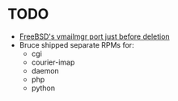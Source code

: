 # TODO

- [FreeBSD's vmailmgr port just before deletion](https://github.com/freebsd/freebsd-ports/tree/635ccfbf59522ddd44cd9283b321e2d9b3bc9876/mail/vmailmgr)
- Bruce shipped separate RPMs for:
    - cgi
    - courier-imap
    - daemon
    - php
    - python

